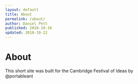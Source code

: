 ```yaml
---
layout: default
title: About
permalink: /about/
author: Daniel Pett
published: 2018-10-16
updated: 2018-10-22
---
```


# About

This short site was built for the Cambridge Festival of Ideas by @portableant
